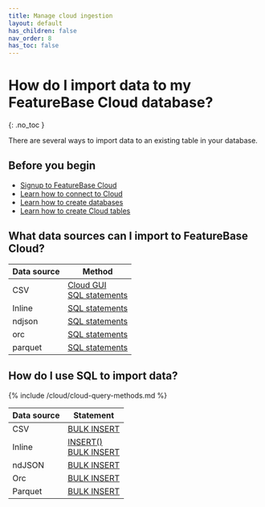 ```yaml
---
title: Manage cloud ingestion
layout: default
has_children: false
nav_order: 8
has_toc: false
---
```


# How do I import data to my FeatureBase Cloud database?
{: .no_toc }

There are several ways to import data to an existing table in your database.

## Before you begin

* [Signup to FeatureBase Cloud](/docs/cloud/cloud-org/cloud-signup)
* [Learn how to connect to Cloud](/docs/cloud/cloud-db-connect/cloud-db-connect)
* [Learn how to create databases](/docs/cloud/cloud-databases/cloud-db-manage)
* [Learn how to create Cloud tables](/docs/cloud/cloud-tables/cloud-table-manage)

## What data sources can I import to FeatureBase Cloud?

| Data source | Method |
|---|---|
| CSV | [Cloud GUI](/docs/cloud/cloud-ingest/cloud-table-upload-data)<br/>[SQL statements](#how-do-i-use-sql-to-import-data) |
| Inline | [SQL statements](#how-do-i-use-sql-to-import-data) |
| ndjson | [SQL statements](#how-do-i-use-sql-to-import-data) |
| orc | [SQL statements](#how-do-i-use-sql-to-import-data) |
| parquet | [SQL statements](#how-do-i-use-sql-to-import-data) |

## How do I use SQL to import data?

{% include /cloud/cloud-query-methods.md %}

| Data source | Statement |
|---|---|
| CSV | [BULK INSERT](/docs/sql-guide/statements/statement-insert-bulk) |
| Inline | [INSERT()](/docs/sql-guide/statements/statement-insert)<br/>[BULK INSERT](/docs/sql-guide/statements/statement-insert-bulk) |
| ndJSON | [BULK INSERT](/docs/sql-guide/statements/statement-insert-bulk) |
| Orc | [BULK INSERT](/docs/sql-guide/statements/statement-insert-bulk) |
| Parquet | [BULK INSERT](/docs/sql-guide/statements/statement-insert-bulk) |
